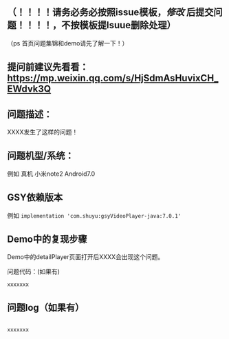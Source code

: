 
## （！！！！请务必务必按照issue模板，*修改* 后提交问题！！！！，不按模板提Isuue删除处理）

（ps 首页问题集锦和demo请先了解一下！）

## 提问前建议先看看： https://mp.weixin.qq.com/s/HjSdmAsHuvixCH_EWdvk3Q

## 问题描述：

XXXX发生了这样的问题！

## 问题机型/系统：

例如 真机 小米note2 Android7.0

## GSY依赖版本

例如 `implementation 'com.shuyu:gsyVideoPlayer-java:7.0.1'`

## Demo中的复现步骤

Demo中的detailPlayer页面打开后XXXX会出现这个问题。

问题代码：(如果有)
```
xxxxxxx
```

## 问题log（如果有）

```

xxxxxxx

```
